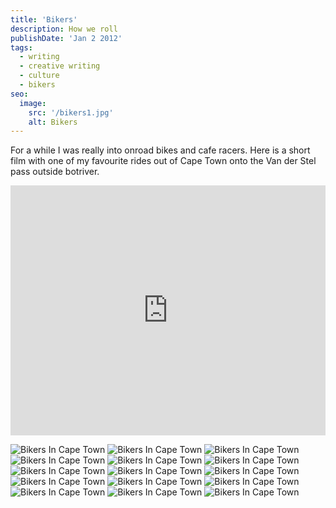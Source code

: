 ```yaml
---
title: 'Bikers'
description: How we roll
publishDate: 'Jan 2 2012'
tags:
  - writing
  - creative writing
  - culture
  - bikers
seo:
  image:
    src: '/bikers1.jpg'
    alt: Bikers
---
```


For a while I was really into onroad bikes and cafe racers. Here is a short film with one of my favourite rides out of Cape Town onto the Van der Stel pass outside botriver. 

<iframe style="width: 100%; height: 400px;" src="https://www.youtube.com/embed/es--mIjHZa0?si=b74wWDguaiZIUj5D" title="YouTube video player" frameborder="0" allow="accelerometer; autoplay; clipboard-write; encrypted-media; gyroscope; picture-in-picture; web-share" referrerpolicy="strict-origin-when-cross-origin" allowfullscreen></iframe>

![Bikers In Cape Town](/bikers1.jpg)
![Bikers In Cape Town](/bikers2.jpg)
![Bikers In Cape Town](/bikers3.jpg)
![Bikers In Cape Town](/bikers4.jpg)
![Bikers In Cape Town](/bikers5.jpg)
![Bikers In Cape Town](/bikers6.jpg)
![Bikers In Cape Town](/bikers7.jpg)
![Bikers In Cape Town](/bikers8.jpg)
![Bikers In Cape Town](/bikers9.jpg)
![Bikers In Cape Town](/bikers10.jpg)
![Bikers In Cape Town](/bikers11.jpg)
![Bikers In Cape Town](/bikers12.jpg)
![Bikers In Cape Town](/bikers13.jpg)
![Bikers In Cape Town](/bikers14.jpg)
![Bikers In Cape Town](/bikers15.jpg)

